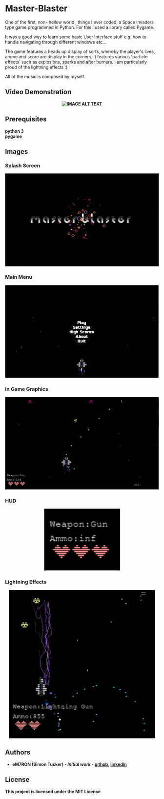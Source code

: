 # Master-Blaster

One of the first, non-'hellow world', things I ever coded; a Space Invaders type game programmed in Python. For this I used a library called Pygame.

It was a good way to learn some basic User Interface stuff e.g. how to handle navigating through different windows etc...

The game features a heads up display of sorts, whereby the player's lives, ammo and score are display in the corners. It features various 'particle effects' such as explosions, sparks and after burners. I am particularly proud of the lightning effects :) 

All of the music is composed by myself.

## Video Demonstration<b/>

<div align="center">
  <a href="https://www.youtube.com/watch?v=ERk0lG-qw5w"><img src="https://img.youtube.com/vi/ERk0lG-qw5w/0.jpg" alt="IMAGE ALT TEXT"></a>
</div>

## Prerequisites

python 3  
pygame

## Images

### Splash Screen

<p align="center">
    <img src="https://github.com/eM7RON/Master-Blaster/blob/master/img/splash.PNG" alt="splash" width="700"/>
</p>

### Main Menu

<p align="center">
    <img src="https://github.com/eM7RON/Master-Blaster/blob/master/img/main_menu.PNG" alt="main menu" width="700"/>
</p>

### In Game Graphics

<p align="center">
    <img src="https://github.com/eM7RON/Master-Blaster/blob/master/img/ingame.PNG" alt="ingame" width="700"/>
</p>

### HUD

<p align="center">
    <img src="https://github.com/eM7RON/Master-Blaster/blob/master/img/lives.PNG" alt="lives" width="250"/>
</p>

### Lightning Effects

<p align="center">
    <img src="https://github.com/eM7RON/Master-Blaster/blob/master/img/lightning.PNG" alt="lightning" width="480"/>
</p>

## Authors

* **eM7RON (Simon Tucker)** - *Initial work* - [github](https://github.com/eM7RON), [linkedin](https://www.linkedin.com/in/simon-tucker-21838372/)

## License

This project is licensed under the MIT License
